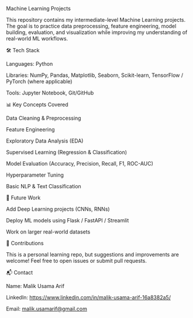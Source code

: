 Machine Learning Projects

This repository contains my intermediate-level Machine Learning projects.
The goal is to practice data preprocessing, feature engineering, model building, evaluation, and visualization while improving my understanding of real-world ML workflows.


🛠️ Tech Stack

Languages: Python

Libraries: NumPy, Pandas, Matplotlib, Seaborn, Scikit-learn, TensorFlow / PyTorch (where applicable)

Tools: Jupyter Notebook, Git/GitHub

📊 Key Concepts Covered

Data Cleaning & Preprocessing

Feature Engineering

Exploratory Data Analysis (EDA)

Supervised Learning (Regression & Classification)

Model Evaluation (Accuracy, Precision, Recall, F1, ROC-AUC)

Hyperparameter Tuning

Basic NLP & Text Classification

🌱 Future Work

Add Deep Learning projects (CNNs, RNNs)

Deploy ML models using Flask / FastAPI / Streamlit

Work on larger real-world datasets

🤝 Contributions

This is a personal learning repo, but suggestions and improvements are welcome! Feel free to open issues or submit pull requests.

📬 Contact

Name: Malik Usama Arif

LinkedIn: https://www.linkedin.com/in/malik-usama-arif-16a8382a5/

Email: malik.usamarif@gmail.com
